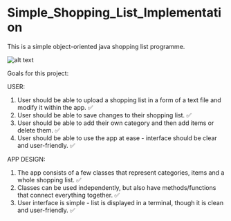 # Simple_Shopping_List_Implementation

This is a simple object-oriented java shopping list programme.

![alt text](https://prnt.sc/125c2vo)

Goals for this project:

USER:

1. User should be able to upload a shopping list in a form of a text file and modify it within the app. :white_check_mark:
2. User should be able to save changes to their shopping list. :white_check_mark:
3. User should be able to add their own category and then add items or delete them. :white_check_mark:
4. User should be able to use the app at ease - interface should be clear and user-friendly. :white_check_mark:


APP DESIGN:

1. The app consists of a few classes that represent categories, items and a whole shopping list. :white_check_mark:
2. Classes can be used independently, but also have methods/functions that connect everything together. :white_check_mark:
3. User interface is simple - list is displayed in a terminal, though it is clean and user-friendly. :white_check_mark:

